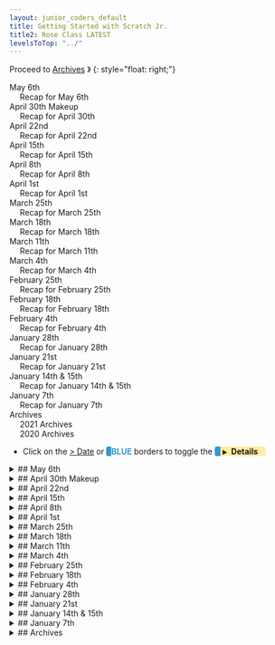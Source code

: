 ```yaml
---
layout: junior_coders_default
title: Getting Started with Scratch Jr.
title2: Rose Class LATEST
levelsToTop: "../"
---
```



Proceed to [Archives](./RoseClassNotes-Archives.html) 》 
{: style="float: right;"}
<br clear="both">

<div id="toc">

* [May 6th](#may-6th)
  * [Recap for May 6th](#recap-for-may-6th)
* [April 30th Makeup](#april-30th-makeup)
  * [Recap for April 30th](#recap-for-april-30th)
* [April 22nd](#april-22nd)
  * [Recap for April 22nd](#recap-for-april-22nd)
* [April 15th](#april-15th)
  * [Recap for April 15th](#recap-for-april-15th)
* [April 8th](#april-8th)
  * [Recap for April 8th](#recap-for-april-8th)
* [April 1st](#april-1st)
  * [Recap for April 1st](#recap-for-april-1st)
* [March 25th](#march-25th)
  * [Recap for March 25th](#recap-for-march-25th)
* [March 18th](#march-18th)
  * [Recap for March 18th](#recap-for-march-18th)
* [March 11th](#march-11th)
  * [Recap for March 11th](#recap-for-march-11th)
* [March 4th](#march-4th)
  * [Recap for March 4th](#recap-for-march-4th)
* [February 25th](#february-25th)
  * [Recap for February 25th](#recap-for-february-25th)
* [February 18th](#february-18th)
  * [Recap for February 18th](#recap-for-february-18th)
* [February 4th](#february-4th)
  * [Recap for February 4th](#recap-for-february-4th)
* [January 28th](#january-28th)
  * [Recap for January 28th](#recap-for-january-28th)
* [January 21st](#january-21st)
  * [Recap for January 21st](#recap-for-january-21st)
* [January 14th & 15th](#january-14th--15th)
  * [Recap for January 14th & 15th](#recap-for-january-14th--15th)
* [January 7th](#january-7th)
  * [Recap for January 7th](#recap-for-january-7th)
* [Archives](#archives)
  * [2021 Archives](#2021-archives)
  * [2020 Archives ](#2020-archives-)

</div>

-   Click on the [> Date]() or <span style="color: #3399cc;  border-left: 9px solid #3399cc!important;border-radius: 4px 4px; font-weight: bold">BLUE</span> borders to toggle the <span style="background-color:#ffeca0; border-left: 10px solid #3399cc !important;border-radius: 4px 4px;"><b> &nbsp;<span style="font-size: 70%">▶︎</span>&nbsp;&nbsp;Details&nbsp;&nbsp;&nbsp;&nbsp;</b></span> 


<details markdown=1>
<summary markdown=1>## May 6th
</summary>

## May 6th

### Recap for May 6th

ScratchJr
  : Student A decided to review skills by making his own project. It involved characters moving across the screen and bumping into each other. He also greatly enjoyed typing in various emoji. 

  : Student S made a project where the characters move, bump into each other, and can be tapped to do things. This is a review of how to use in the bump, touch and loop blocks.
{% include giphy.html link="https://media.giphy.com/media/rYHuM5QrTmL50Odcag/" %} 

Scratch
  : Students K and Y both use clones to show the tools. student M
{% include imgur.html title="" ID="https://i.imgur.com/tePWjT5.png" caption="When they press the tool number key, it should move to the player. We  learned how to use the join block with a variable to detect different types of key presses with one block. This way we compare the clicked key to the id of the clone and know which clone to activate. This works for clicks too" width="" height="" spacer="" %}


{% include zakviewer.html Name="2022-05-06 Demon Game using clones" ID="https://scratch.mit.edu/projects/679374913/" caption="You can see it here after choosi" %}

{% include imgur.html title="" ID="https://i.imgur.com/OUlDgSV.jpg" caption="Student Y worked on making a detailed plan for his project. Many students are reluctant to do this step, but he has embraced it with flair. also needed some instruction on converting webp files to jpg for his project." width="" height="" spacer="" %}


{% include imgur.html title="" ID="https://i.imgur.com/2804sgk.png" caption="Student M worked on making his cats go to Family Mart when they reach the middle. First we shrink them, increase the number of occupants and go to the room. He used a repeat loop for the shrink routine, and go to and ghost effects to make him disappear and reappear." width="" height="" spacer="" %}


First, Student H completed a 5 minute challenge to refactor a shooter game so it worked with the arrow keys instead of the w-a-s-d keys. Then I helped him change a video into a gif to import it into a new project. To help him maintain focus I used a 5 minute timer for him. If he maintained focus for 5 minutes, he would gain some free time. This seemed to be increase the amount of time he could stay on focus.

{% include zakviewer.html Name="2022-05-06 戦え" ID="https://scratch.mit.edu/projects/684157189/" caption="He also made several new mini-projects such as this one, which shows considerable progress." %}

</details>


<details markdown=1>
<summary markdown=1>## April 30th Makeup
</summary>

## April 30th Makeup

### Recap for April 30th



* Today Student M worked on his **Cat owns a Convenience Store** project. 


{% include imgur.html title="" ID="https://i.imgur.com/KZZjj53.png" caption="The first step was to set up 3 variables: room occupants, max in room, money. He then created myblocks (get money, go to room 1, leave room when ready) for the main start as a clone loop. This is the main game loop. We also started making the get money loop." width="" height="" spacer="" %}


{% include zakviewer.html Name="2022-04-30 Cat owns a Convenience Store" ID="https://scratch.mit.edu/projects/655392474/" caption="No visible changes as yet..." %}


* The other students in the class took turns "tutoring" Student S in using ScratchJr. They began a project with 2 screens, and I challenged her to continue the story on her own.

{% include imgur.html title="" ID="https://i.imgur.com/X6CV8nC.gif" caption=" She created a game where the cat chases the piece of toast. If it touches the toast it shrinks and the user has to touch it to make it bigger again. We talked about how to know when a game is over, and suggested the game end after 25 loops. She worked well on her own, and I gave her some help making the toast say 'ouch' using the bump block, and adding a jump to the fourth screen, by adding a blank screen, returning to screen 3, and then dragging the block. She also learned how to drag a sprite to a screen to make a copy of it in that screen." width="" height="" spacer="" %}




</details>



<details markdown=1>
<summary markdown=1>## April 22nd
</summary>

## April 22nd

### Recap for April 22nd

{% include zakviewer.html Name="2022-04-22 Demon Game using clones on Scratch" ID="https://scratch.mit.edu/projects/679374913/editor" caption="Student K continued trying to understand clones. We talked about how to size the health that make up his health meter. We created a new message to eliminate the need for many individual sprites and go directly to the main health sprite. We struggled to position the hearts at the right location, because it turned out an error elsewhere in his code was hiding the heart." %}


Student Y worked on figuring out how his player should choose their costume. Unusually, he dseems to have decided on a mix between randomly and with some user control. Once this is clear, he will be able to code it.

Student S chose to make another square maze like this: 

![](./../../../junior_coders/Overview/images/FollowTheMazeGame.gif)

Her focus was on learning how to use the paint editor to change line shapes, how to use the camera to import Pokemon images (for the buttons) into the paint editor, and then how to create buttons using messages. 

Student D worked on making a simplified Math Quiz. The key point was how to use messages to control the sequence of actions: Question 1 => Answer 1 -> Question 2 => Answer 2 -> Question 3 => Answer 3 -> Game over screen, where each arrow is a send/receive pair of blocks. He also learned how to use the camera to import images, and about using the hide and show blocks.

Students M and H made minor progress on their recent projects.


</details>



<details markdown=1>
<summary markdown=1>## April 15th
</summary>

## April 15th

### Recap for April 15th

Student M worked on developing his Cat Owns an Inn project. His plan is
* Each cat that goes into Room 1 gives $2
* A maximum of 5 cats can go into the room
* If you have more than $10, the maximum goes up by 1
* If the room is full, the cat goes back and has a worried expression. 

We began to code this, and talked about the variables we would need. 

Students Y and K are both at a stage where their Demon Game programs need to use clones to create multiple copies of a sprite. Today we discussed exactly how they want to use the clones. For example, how to choose weapon randomly or how to create hearts to show character strength. Once it is clear what they want, we will be able to make the clones behave as they should.

Students A and S worked first on making square mazes. In addition to giving practice in using the paint editor to control line thickness and fills, it demonstrates creating buttons that send messages.

![](./../../../junior_coders/Overview/images/FollowTheMazeGame.gif)


For a follow-up challenge we then created an Animate My Name project. The special challenge was making the middle letter make the outside letters change places. This involves one message going to two sprites at the same time.

{% include giphy.html link="https://media.giphy.com/media/PUxPUNhdwXulzfL1Za/" %} 


{% include zakviewer.html Name="2022-04-15 CHristmas Project" ID="https://scratch.mit.edu/projects/676278234/" caption=" He got a gif off the internet and added a modified version of a stock sound. He had a lot of fun showing it off after class to other students and parents." %}


</details>

<details markdown=1>
<summary markdown=1>## April 8th
</summary>

## April 8th

### Recap for April 8th

{% include zakviewer.html Name="2022-04-10 Demon Game" ID="https://scratch.mit.edu/projects/614681649/" caption="Student K continue working on his Demon game. He added some more game elements to his main screen, lik HP and hearts. He also began working on making a key press move the weapon to Mikey." %}


{% include imgur.html title="" ID="https://i.imgur.com/7P6sz1j.png" caption="Student M worked on making his cats point in the right direction when they appear. This involved an if test.  We used a set rotation style to keep the cat from rotating upside down, and set the direction to 90 or -90, depending on the variable left or right. The variable left or right is 1 when the character is on the right, and 2 when the character is on the left." width="" height="" spacer="" %}



Scratch Jr New Students
  : New student S1 used ScratchJr. to make a maze. We created a sprite with a set of shapes, and then she taught the cat to move around the shapes. We coded it so that if she touched the shapes, she would return to the original position. At the end we added a target sprite and a special effect when we successfullly reach the end of the maze.

  : New Student S2 started off by exploring Scratchjr. on his own. He told me he likes Pokemon characters, and he played with the paint editor. We made the pokemon characters move around the screen. I taught him how to copy code and he discovered that copying the same motion script made the characters move faster and faster. 


</details>



<details markdown=1>
<summary markdown=1>## April 1st
</summary>

## April 1st

### Recap for April 1st

Countdown Timer
  : Student K's first task was to create a countdown for the start of the game.

{% include imgur.html title="" ID="https://i.imgur.com/g8SGoDA.png" caption="We showed the sprite for 3 seconds, then waited, then broadcast to sprite 2," width="200px" height="" spacer="" %}

{% include imgur.html title="" ID="https://i.imgur.com/Cpyuhb0.png" caption="again, to sprite 1," width="150px" height="" spacer="" %}

{% include imgur.html title="" ID="https://i.imgur.com/NkJTmUD.png" caption="then finally to the start sprite," width="150px" height="" spacer="" %}

{% include imgur.html title="" ID="https://i.imgur.com/Ym9PYtw.png" caption="and lastly to where the game begins. This was a good demonstration of how broadcasts can be chained from one into the next to create a sequence of events." width="" height="" spacer="" %}

Using Clones to Choose a Weapon
  : Both Students today were at a stage in the game where they could use clones to create a series of buttons for choosing a weapon. 

{% include zakviewer.html Name="2022-04-07 Student Y Demon Game Fixed 2022 04 01 fixed" ID="https://scratch.mit.edu/projects/672566264/" caption="Student Y learned how to use one sprite to choose a weapon. We created clones, and when the clones are clicked, we set a local variable that tells us which weapon to show." %}


{% include zakviewer.html Name="2022-04-08 Demon Game" ID="https://scratch.mit.edu/projects/614681649/" caption="Student K also began working on this stage." %}



</details>


<details markdown=1>
<summary markdown=1>## March 25th
</summary>

## March 25th

### Recap for March 25th

{% include zakviewer.html Name="2022-03-25 Student M Cat owns an Inn Revised" ID="https://scratch.mit.edu/projects/666047491/" caption="Student M began making the Cat Owns an Inn Project. This project was intended as a quick intro to key concepts that he has identified as needed but has not coded before. Ideas covered included Broadcast Model, Initialization, Creating Clones, Starting a Clone, Creating Variables, Size and Ghost effect, random numbers, glides, and ifs and conditionals." %}


{% include imgur.html title="" ID="https://i.imgur.com/beKJV7G.png" caption="Student K created a ground by using eight 'dirt' sprites, and I showed him how to create an array of buttons with just one sprite using clones." width="" height="" spacer="" %}

{% include zakviewer.html Name="2022-03-25 Demon Game" ID="https://scratch.mit.edu/projects/614681649/" caption="" %}


{% include zakviewer.html Name="2022-03-25 Demon Game Fixed 2022 02 04" ID="https://scratch.mit.edu/projects/639245268/" caption="Student Y also needed an array of buttons. His main concern was how to make it so that we could click them and know which one was clicked." %}


{% include imgur.html title="" ID="https://i.imgur.com/ueR1Jt2.png" caption="First we created the clones by looping over the positions" width="" height="" spacer="" %}


{% include imgur.html title="" ID="https://i.imgur.com/ejuAV4B.png" caption="Then we set the appropriate costume and created a test to see which is clicked. We used a local variable to know which clone is which, and a global variable to know which was clicked. By comparing the two we know which clone is clicked." width="" height="" spacer="" %}


</details>


<details markdown=1>
<summary markdown=1>## March 18th
</summary>

## March 18th

### Recap for March 18th

Student Y started working on the next screen of his Demon Game.  

{% include imgur.html title="" ID="https://i.imgur.com/cyRp0Ck.png" caption="He created a mockup of the screen and collected the blocks that he will used for it. Most of these are derived from Minecraft." width="" height="" spacer="" %}

<br/>
Student K likewise did the same, though his approach was different. His main focus this week was using broadcast and receive blocks to change the screen. 

{% include zakviewer.html Name="2022-03-20 Demon Game" ID="https://scratch.mit.edu/projects/614681649/" caption="First he added the change of screen when pressing the other level buttons, and then he made all the characters appear and disappear at the right time." %}

</details>

<details markdown=1>
<summary markdown=1>## March 11th
</summary>

## March 11th

### Recap for March 11th


Both kids made significant progress today.


{% include zakviewer.html Name="2022-03-12 Demon Game" ID="https://scratch.mit.edu/projects/614681649/" caption="Student K:
1. created the background for the main screen. I showed him how to use one sprite for the background, then use a switch costume block to change the background. This is better than using multiple sprites. 
2. He used when I receive block to change the background once choosing the level. 
3. He created a spider and I helped him look for Minecraft soundboards to get the sounds for the spider.<span >" %}

{% include zakviewer.html Name="2022-03-12 Demon Game Fixed 2022 02 04" ID="https://scratch.mit.edu/projects/639245268/" caption="Student Y:<br>
1. Learned how to create a variable to track the number of clicks.
2. Initialized the variable and updated it each click. 
3. Used an if block to test the number of clicks, and perform an action on the 5th click. <br>
  ![imgur](https://i.imgur.com/CE35vqH.png)
4. He began adding swords.
5. He began designing the next scene on paper.
<span>" %}


</details>


<details markdown=1>
<summary markdown=1>## March 4th 
</summary>

## March 4th 

### Recap for March 4th 

Students continued working on the Demon Game Prjoect


{% include zakviewer.html Name="Demon Game 2022 03 05 Student Y" ID="https://scratch.mit.edu/projects/654133485/" caption="Student Y Animated finished animating two characters using repeat blocks and messages. You can see them dance after choosing the level." %}

{% include imgur.html title="" ID="https://i.imgur.com/b6JRXqH.png" caption="Student K added a host of weapons to his project" width="" height="" spacer="" %}


{% include imgur.html title="" ID="https://i.imgur.com/DTWdSAx.png" caption="He also began creating the transition from the level screen to the main game screen using when clicked, broadcast, and received blocks." width="" height="" spacer="" %}

{% include zakviewer.html Name="2022-03-06 Untitled-62" ID="https://scratch.mit.edu/projects/655016688/" caption="This is visible when you click the easy level." %}


</details>


<details markdown=1>
<summary markdown=1>## February 25th
</summary>

## February 25th

### Recap for February 25th

[Last week](#february-18th) we turned a bitmap image into a collection of vector pieces that can be used to make an animation. This week the kids repeated the process on their own without my help. This involved taking images, removing the background using pixlr, slicing them into parts and reassembling them into animation frames.

For student K  we also talked about how to create a transition to the main screen using broadcast/receive blocks. He will have to finish this next week.


</details>


<details markdown=1>
<summary markdown=1>## February 18th
</summary>

## February 18th

### Recap for February 18th

This week the kids worked on making an animation using a stock Minecraft character. Thy plan to use this as part of their Demon Games Project. The kids worked very well together and helped each with ideas and learning the steps.

1. They searched google and found the image they wanted. 
2. They used the [pixlr remove background](https://pixlr.com/remove-background/) removal tool to remove the background. 
3. They imported the result into their project as a bitmap file. 

    {% include imgur.html title="" ID="https://i.imgur.com/5dU3j4S.png" caption="" width="" height="" spacer="" %}

     <br>



4. They then sliced the image to separated the arms, legs, and head. 

    {% include imgur.html title="" ID="https://i.imgur.com/Tz4xbyf.png" caption="" width="" height="" spacer="" %}

     <br>


5. They copied these parts into separate costumes and converted them into vector images.
6. They reassembled the body by pasting all these parts into one full vector image, with movable parts.

    {% include imgur.html title="" ID="https://i.imgur.com/HsdkVIU.png" caption="" width="" height="" spacer="" %}


     <br>
  
7. They created a sequence of animation frames using onion-skinning.
8. Next week they will code these to create animations.


    {% include imgur.html title="" ID="https://i.imgur.com/6fQy55l.gif" caption="" width="" height="" spacer="" %}


</details>



<details markdown=1>
<summary markdown=1>## February 4th
</summary>

## February 4th

### Recap for February 4th

{% include zakviewer.html Name="2022-02-04 Demon Game Fixed" ID="https://scratch.mit.edu/projects/639245268/" caption="Student Y added buttons and a new background to go to the main screen after selecting the difficulty. This involved telling which sprites to hide, which required some troubleshooting." %}

{% include zakviewer.html Name="2022-02-04 Demon Game" ID="https://scratch.mit.edu/projects/614681649/" caption="Student K cfreated Easy, Normal, and Hard difficulty buttons and made them appear at the right time and place using receive, goto and show blocks." %}

Students also tried out a new Minecraft Travel game. 

{% include zakviewer.html Name="Minecraft Travel v4" ID="https://scratch.mit.edu/projects/633644256/" caption="" %}


</details>


<details markdown=1>
<summary markdown=1>## January 28th
</summary>

## January 28th

### Recap for January 28th

Only one student today.

Demon Game
  : Student Y made a big step in hhis the Demon Game. We added a help screen for choosing the level. He learned how to use emoji in text fields.  

{% include imgur.html title="" ID="https://i.imgur.com/qqv4Nfv.png" caption="" width="" height="" spacer="" %}


{% include zakviewer.html Name="" ID="https://scratch.mit.edu/projects/" caption="We also used a 'wait until mouse down' blocks so the scratch cat says 'Brilliant' when you are done choosing the level." %}




</details>



<details markdown=1>
<summary markdown=1>## January 21st
</summary>

## January 21st

### Recap for January 21st

In the beginning of class we spent some time clarifying our goals for the Demon Games Project. We decided that each student would stick to the main outline of the game, but would independently create their own game characters, looks, and so on. This allows for them to develop the game at their own pace while still reusing some code but with ample room for individual creativity and control.

{% include zakviewer.html Name="2022-01-23 Demon Games 2022 01 21 Y" ID="https://scratch.mit.edu/projects/631710507/"  caption="Student Y began making weapons. I showed him how to make a slight modification to his code to create a highlight effect using a colored highlight sprite when clicking on a level." %}

{% include zakviewer.html Name="2022-01-23 Untitled-22" ID="https://scratch.mit.edu/projects/614681649/" caption="Student K added a play button and began working on his level selection screen." %}


</details>



<details markdown=1>
<summary markdown=1>## January 14th & 15th
</summary>

## January 14th & 15th

### Recap for January 14th & 15th

On Friday Student K and I worked in an online drawing program called [Sketchpad](https://sketch.io/sketchpad/) to draw the opening screen of their project, Demon Games (formerly Demon Toetation). This paint editor is superior to the one in Scratch and he learned how to use various functions such as choosing a font, copying stickers, importing photos, and changing colors and fills. We then imported this into Scratch and created the opening backdrop for the project. He also created a Start button this way.

On Saturday, Student Y built on this by coding the start button to open the level selection screen. He also used Sketchpad to create a starred backdrop, and coded the easy, medium and hard button to set the difficulty variable. We talked about how this variable would be used in the game to control the number of demons generated.

Even though the two students were working separately they are working well as a team to handle different parts of the project. It's very exciting to see this project take shape.

{% include zakviewer.html Name="2022 1 17 Demon Games" ID="https://scratch.mit.edu/projects/628807733/" caption="Run the program to see the opening screen. Click start to see the difficulty selection screen. Tapping one of the buttons sets the difficulty." %}

</details>

<details markdown=1>
<summary markdown=1>## January 7th
</summary>

## January 7th

### Recap for January 7th

Demon Toetation Land
  : <a class="external" href="https://lh3.googleusercontent.com/56ZQryQN814eQ_bZa-A4kTospf8yE4cB8IGrczkt-JNuqF0-IzjF_1Sp3scnXkh2IUqp538uOI5CDvP4hIgs6rrlpyQh_jzEDXtGT72avmGtsYiZg1AKqQcnzhU2dhs0is95s3zobw=w2400?source=screenshot.guru"  title="Students planned out a new project" caption="Students planned out a new project"> <img class="giphycontainer jsgif turbowarp" src="https://lh3.googleusercontent.com/56ZQryQN814eQ_bZa-A4kTospf8yE4cB8IGrczkt-JNuqF0-IzjF_1Sp3scnXkh2IUqp538uOI5CDvP4hIgs6rrlpyQh_jzEDXtGT72avmGtsYiZg1AKqQcnzhU2dhs0is95s3zobw=w600-h315-p-k" /></a>
  : The students have decided to work together on an original game Demon Toetation Land. It is loosely based on a minecraft game, but with interesting variations of their own. They drew out a detailed storyboard including characters and character names, a "manga" version of battle mode, a complicated system for the number of enemies and the how they take damage, as well as the motion and actions of the sprites controlled by keypresses. This is a good outline and has potential to be a really fun game. With a few more additions, coding the project will be straightforward.
  
</details>


<details markdown=1>
<summary markdown=1>## Archives
</summary>


## Archives 

### [2021 Archives](./RoseClassNotes-Archives2021.html)
### [2020 Archives ](./RoseClassNotes-Archives2020.html)

</details>
<!-- <div class="bottomSpacer">

</div> -->
